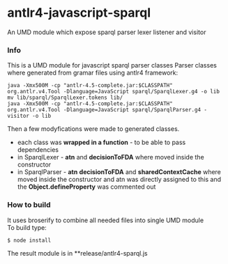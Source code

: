 antlr4-javascript-sparql
========================

An UMD module which expose sparql parser lexer listener and visitor 

### Info 

This is a UMD module for javascript sparql parser classes 
Parser classes where generated from gramar files using antlr4 framework:    

```
java -Xmx500M -cp "antlr-4.5-complete.jar:$CLASSPATH" org.antlr.v4.Tool -Dlanguage=JavaScript sparql/SparqlLexer.g4 -o lib
mv lib/sparql/SparqlLexer.tokens lib/
java -Xmx500M -cp "antlr-4.5-complete.jar:$CLASSPATH" org.antlr.v4.Tool -Dlanguage=JavaScript sparql/SparqlParser.g4 -visitor -o lib
```
Then a few modyfications were made to generated classes.

 * each class was **wrapped in a function** - to be able to pass dependencies 
 * in SparqlLexer - **atn** and **decisionToFDA** where moved inside the constructor
 * in SparqlParser - **atn** **decisionToFDA** and  **sharedContextCache** where moved inside the constructor and  atn was directly assigned to this and the **Object.defineProperty** was commented out

### How to build

It uses broserify to combine all needed files into single UMD module     
To build type:    

    $ node install
    
The result module is in **release/antlr4-sparql.js
